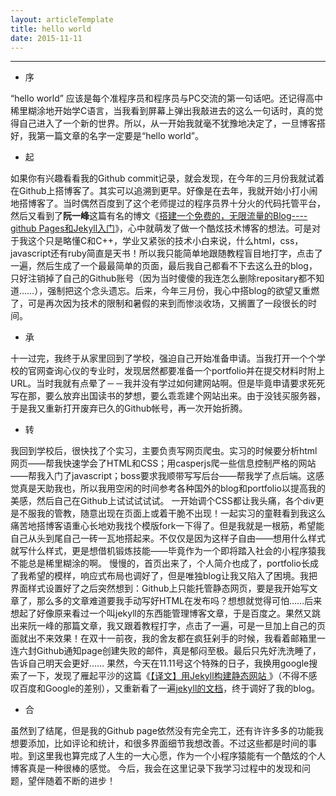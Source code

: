 ```yaml
---
layout: articleTemplate
title: hello world
date: 2015-11-11
---
```


----------

 - 序

“hello world” 应该是每个准程序员和程序员与PC交流的第一句话吧。还记得高中稀里糊涂地开始学C语言，当我看到屏幕上弹出我敲进去的这么一句话时，真的觉得自己进入了一个新的世界。所以，从一开始我就毫不犹豫地决定了，一旦博客搭好，我第一篇文章的名字一定要是“hello world”。

 - 起

如果你有兴趣看看我的Github commit记录，就会发现，在今年的三月份我就试着在Github上搭博客了。其实可以追溯到更早。好像是在去年，我就开始小打小闹地搭博客了。当时偶然百度到了这个老师提过的程序员界十分火的代码托管平台，然后又看到了**阮一峰**这篇有名的博文《[搭建一个免费的，无限流量的Blog----github Pages和Jekyll入门](http://www.ruanyifeng.com/blog/2012/08/blogging_with_jekyll.html)》，心中就萌发了做一个酷炫技术博客的想法。可是对于我这个只是略懂C和C++，学业又紧张的技术小白来说，什么html，css，javascript还有ruby简直是天书！所以我只能简单地跟随教程盲目地打字，点击了一遍，然后生成了一个最最简单的页面，最后我自己都看不下去这么丑的blog，只好注销掉了自己的Github账号（因为当时傻傻的我连怎么删除repositary都不知道……），强制把这个念头遗忘。后来，今年三月份，我心中搭blog的欲望又重燃了，可是再次因为技术的限制和暑假的来到而惨淡收场，又搁置了一段很长的时间。

 - 承
 
十一过完，我终于从家里回到了学校，强迫自己开始准备申请。当我打开一个个学校的官网查询心仪的专业时，发现居然都要准备一个portfolio并在提交材料时附上URL。当时我就有点晕了－－我并没有学过如何建网站啊。但是毕竟申请要求死死写在那，要么放弃出国读书的梦想，要么乖乖建个网站出来。由于没钱买服务器，于是我又重新打开废弃已久的Github帐号，再一次开始折腾。

 - 转
  
我回到学校后，很快找了个实习，主要负责写网页爬虫。实习的时候要分析html网页——帮我快速学会了HTML和CSS；用casperjs爬一些信息控制严格的网站——帮我入门了javascript；boss要求我顺带写写后台——帮我学了点后端。这感觉真是天助我也，所以我用空闲的时间参考各种国外的blog和portfolio以提高我的美感，然后自己在Github上试试试试试。
一开始调个CSS都让我头痛，各个div更是不服我的管教，随意出现在页面上或着干脆不出现！一起实习的童鞋看到我这么痛苦地搭博客语重心长地劝我找个模版fork一下得了。但是我就是一根筋，希望能自己从头到尾自己一砖一瓦地搭起来。不仅仅是因为这样子自由——想用什么样式就写什么样式，更是想借机锻炼技能——毕竟作为一个即将踏入社会的小程序猿我不能总是稀里糊涂的啊。
慢慢的，首页出来了，个人简介也成了，portfolio长成了我希望的模样，响应式布局也调好了，但是唯独blog让我又陷入了困境。我把界面样式设置好了之后突然想到：Github上只能托管静态网页，要是我开始写文章了，那么多的文章难道要我手动写好HTML在发布吗？想想就觉得可怕……后来想起了好像原来看过一个叫jekyll的东西能管理博客文章，于是百度之。果然又跳出来阮一峰的那篇文章，我又跟着教程打字，点击了一遍，可是一旦加上自己的页面就出不来效果！在双十一前夜，我的舍友都在疯狂剁手的时候，我看着邮箱里一连六封Github通知page创建失败的邮件，真是郁闷至极。最后只先好洗洗睡了，告诉自己明天会更好……
果然，今天在11.11号这个特殊的日子，我换用google搜索了一下，发现了雁起平沙的这篇《[【译文】用Jekyll构建静态网站
](http://yanping.me/cn/blog/2011/12/15/building-static-sites-with-jekyll/)》（不得不感叹百度和Google的差别），又重新看了一遍[jekyll的文档](http://jekyll.bootcss.com/docs/home/)，终于调好了我的blog。

 - 合
  
虽然到了结尾，但是我的Github page依然没有完全完工，还有许许多多的功能我想要添加，比如评论和统计，和很多界面细节我想改善。不过这些都是时间的事啦。到这里我也算完成了人生的一大心愿，作为一个小程序猿能有一个酷炫的个人博客真是一种很棒的感觉。
今后，我会在这里记录下我学习过程中的发现和问题，望伴随着不断的进步！
